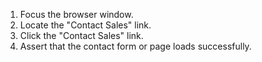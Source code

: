 1. Focus the browser window.
2. Locate the "Contact Sales" link.
3. Click the "Contact Sales" link.
4. Assert that the contact form or page loads successfully.